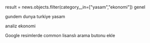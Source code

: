 result = news.objects.filter(category__in=["yasam","ekonomi"])
genel

gundem
dunya
turkiye
yasam

analiz
ekonomi

Google resimlerde common lisanslı arama butonu ekle
